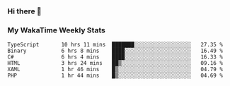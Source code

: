 ### Hi there 👋

<!--
**royschrauwen/royschrauwen** is a ✨ _special_ ✨ repository because its `README.md` (this file) appears on your GitHub profile.

Here are some ideas to get you started:

- 🔭 I’m currently working on ...
- 🌱 I’m currently learning ...
- 👯 I’m looking to collaborate on ...
- 🤔 I’m looking for help with ...
- 💬 Ask me about ...
- 📫 How to reach me: ...
- 😄 Pronouns: ...
- ⚡ Fun fact: ...
-->


### My WakaTime Weekly Stats
<!--START_SECTION:waka-->

```text
TypeScript       10 hrs 11 mins  ███████░░░░░░░░░░░░░░░░░░   27.35 %
Binary           6 hrs 8 mins    ████░░░░░░░░░░░░░░░░░░░░░   16.49 %
C#               6 hrs 4 mins    ████░░░░░░░░░░░░░░░░░░░░░   16.33 %
HTML             3 hrs 24 mins   ██▒░░░░░░░░░░░░░░░░░░░░░░   09.16 %
XAML             1 hr 46 mins    █▒░░░░░░░░░░░░░░░░░░░░░░░   04.79 %
PHP              1 hr 44 mins    █▒░░░░░░░░░░░░░░░░░░░░░░░   04.69 %
```

<!--END_SECTION:waka-->
